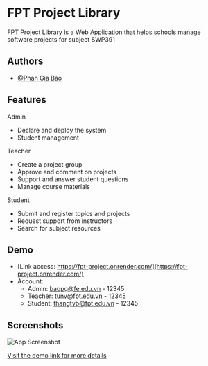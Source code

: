
# FPT Project Library

FPT Project Library is a Web Application that helps schools manage software projects for subject SWP391


## Authors

- [@Phan Gia Bảo](https://www.facebook.com/phg.giabao)


## Features
Admin
- Declare and deploy the system
- Student management

Teacher
- Create a project group
- Approve and comment on projects
- Support and answer student questions
- Manage course materials

Student
- Submit and register topics and projects
- Request support from instructors
- Search for subject resources
## Demo

- [Link access: https://fpt-project.onrender.com/](https://fpt-project.onrender.com/)
- Account:
    - Admin: baopg@fe.edu.vn - 12345
    - Teacher: tunv@fpt.edu.vn - 12345
    - Student: thangtvb@fpt.edu.vn - 12345


## Screenshots


![App Screenshot](https://res.cloudinary.com/durry5i8s/image/upload/v1702403615/FPTU%20Library/amwdotpo4wpfu72jsawn.png)


[Visit the demo link for more details](https://fpt-project.onrender.com/)
